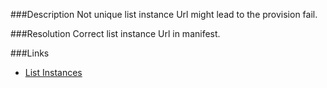 ﻿<properties 
	pageTitle="RESP515402: Duplicate list instance Url" 
    pageName="resp515402"
    parentPageId="xml"
/>

###Description
Not unique list instance Url might lead to the provision fail.

###Resolution
Correct list instance Url in manifest.

###Links
- [List Instances](http://msdn.microsoft.com/en-us/library/office/ms478860(v=office.14).aspx)